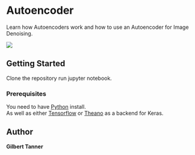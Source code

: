 # Autoencoder

Learn how Autoencoders work and how to use an Autoencoder for Image Denoising.

![](https://firebasestorage.googleapis.com/v0/b/programmingwithgilbert.appspot.com/o/Videos%2FKeras%20Tutorials%2FAutoencoder%2Fresults%20bigger%20conv%20net.png?alt=media&token=34747c4e-d0d2-4f95-8593-db2b71a1d9a2)

## Getting Started

Clone the repository run jupyter notebook.

### Prerequisites

You need to have [Python](https://www.python.org/) install.  
As well as either [Tensorflow](https://www.tensorflow.org/install/) or [Theano](http://deeplearning.net/software/theano/install.html) as a backend for Keras.  

## Author
 **Gilbert Tanner**
